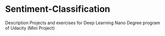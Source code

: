 # Sentiment-Classification
Description  Projects and exercises for Deep Learning Nano Degree program of Udacity (Mini Project)
